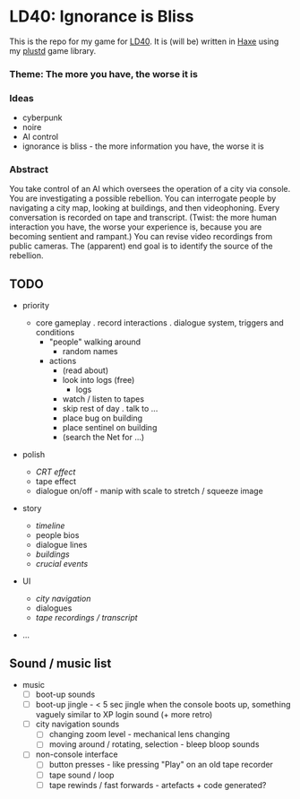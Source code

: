 # LD40: Ignorance is Bliss #

This is the repo for my game for [LD40](https://ldjam.com/). It is (will be) written in [Haxe](https://haxe.org/) using my [plustd](https://github.com/Aurel300/plustd) game library.

### Theme: The more you have, the worse it is ###

### Ideas ###

 - cyberpunk
 - noire
 - AI control
 - ignorance is bliss - the more information you have, the worse it is

### Abstract ###

You take control of an AI which oversees the operation of a city via console. You are investigating a possible rebellion. You can interrogate people by navigating a city map, looking at buildings, and then videophoning. Every conversation is recorded on tape and transcript. (Twist: the more human interaction you have, the worse your experience is, because you are becoming sentient and rampant.) You can revise video recordings from public cameras. The (apparent) end goal is to identify the source of the rebellion.

## TODO ##

 - priority
   - core gameplay
     . record interactions
     . dialogue system, triggers and conditions
     - "people" walking around
       - random names
     - actions
       - (read about)
       - look into logs (free)
         - logs
       - watch / listen to tapes
       - skip rest of day
       . talk to ...
       - place bug on building
       - place sentinel on building
       - (search the Net for ...)

 - polish
   - *CRT effect*
   - tape effect
   - dialogue on/off - manip with scale to stretch / squeeze image
 - story
   - *timeline*
   - people bios
   - dialogue lines
   - *buildings*
   - *crucial events*
 - UI
   - *city navigation*
   - dialogues
   - *tape recordings / transcript*
 - ...

## Sound / music list ##

 - music
   - [ ] boot-up sounds
   - [ ] boot-up jingle - < 5 sec jingle when the console boots up, something vaguely similar to XP login sound (+ more retro)
   - [ ] city navigation sounds
     - [ ] changing zoom level - mechanical lens changing
     - [ ] moving around / rotating, selection - bleep bloop sounds
   - [ ] non-console interface
     - [ ] button presses - like pressing "Play" on an old tape recorder
     - [ ] tape sound / loop
     - [ ] tape rewinds / fast forwards - artefacts + code generated?
